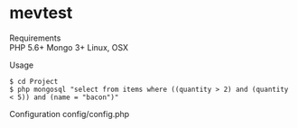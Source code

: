 # mevtest
Requirements  
    PHP 5.6+
    Mongo 3+
    Linux, OSX
    
    
Usage

    $ cd Project
    $ php mongosql "select from items where ((quantity > 2) and (quantity < 5)) and (name = "bacon")"
    
Configuration
    config/config.php